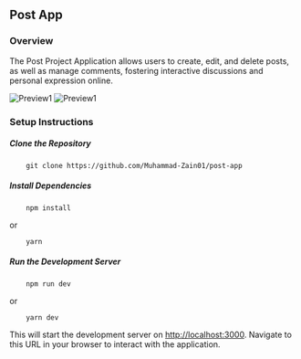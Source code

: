 
## Post App

### Overview

The Post Project Application allows users to create, edit, and delete posts, as well as manage comments, fostering interactive discussions and personal expression online.

![Preview1](https://raw.githubusercontent.com/Muhammad-Zain01/post-app/main/preview/preview1.png)
![Preview1](https://raw.githubusercontent.com/Muhammad-Zain01/post-app/main/preview/preview2.png)

### Setup Instructions

##### Clone the Repository

```
    git clone https://github.com/Muhammad-Zain01/post-app
```

##### Install Dependencies

```
    npm install
```
or 


```
    yarn
```

##### Run the Development Server


```
    npm run dev
```
or 

```
    yarn dev
```

This will start the development server on [http://localhost:3000](http://localhost:3000). Navigate to this URL in your browser to interact with the application.
